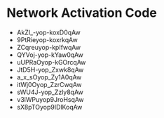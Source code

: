 # Network Activation Code
* AkZI_-yop-koxD0qAw
* 9PtRieyop-koxrkqAw
* ZCqreuyop-kpIfwqAw
* QYVoj-yop-kYaw0qAw
* uUPRaOyop-kGOrcqAw
* JtD5H-yop_Zxwk8qAw
* a_x_sOyop_Zy1A0qAw
* itWj0Oyop_ZzrCwqAw
* sWU4J-yop_Zzly8qAw
* v3lWPuyop9JroHsqAw
* sX8pTOyop9IDlKoqAw